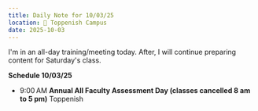 ```yaml
---
title: Daily Note for 10/03/25
location: 🏫 Toppenish Campus
date: 2025-10-03
---
```

I'm in an all-day training/meeting today. After, I will continue preparing content for Saturday's class.

**Schedule 10/03/25**

- 9:00 AM **Annual All Faculty Assessment Day (classes cancelled 8 am to 5 pm)** Toppenish